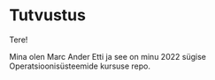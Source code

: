 # Tutvustus
Tere!

Mina olen Marc Ander Etti ja see on minu 2022 sügise Operatsioonisüsteemide kursuse repo.
